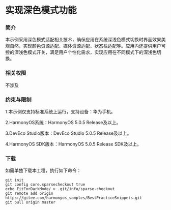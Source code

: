 # 实现深色模式功能

### 简介

本示例采用深色模式适配相关技术，确保应用在系统深浅色模式切换时界面效果美观自然，实现颜色资源适配、媒体资源适配、状态栏适配等。应用内还提供用户可控的深浅色模式开关，满足用户个性化需求，实现应用在不同模式下的深浅色切换。

### 相关权限

不涉及

### 约束与限制

1.本示例仅支持标准系统上运行，支持设备：华为手机。

2.HarmonyOS系统：HarmonyOS 5.0.5 Release及以上。

3.DevEco Studio版本：DevEco Studio 5.0.5 Release及以上。

4.HarmonyOS SDK版本：HarmonyOS 5.0.5 Release SDK及以上。

### 下载

如需单独下载本工程，执行如下命令：
```
git init
git config core.sparsecheckout true
echo FitForDarkMode/ > .git/info/sparse-checkout
git remote add origin https://gitee.com/harmonyos_samples/BestPracticeSnippets.git
git pull origin master
```